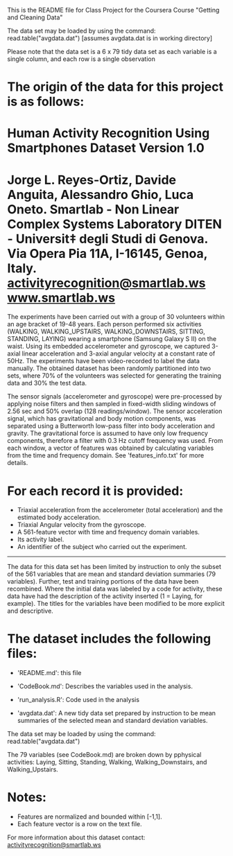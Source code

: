 
This is the README file for Class Project for the Coursera Course "Getting and Cleaning Data"

The data set may be loaded by using the command:
read.table("avgdata.dat")  [assumes avgdata.dat is in working directory]

Please note that the data set is a 6 x 79 tidy data set as each variable is a single column, and each row is a single observation 

The origin of the data for this project is as follows:
==================================================================
Human Activity Recognition Using Smartphones Dataset
Version 1.0
==================================================================
Jorge L. Reyes-Ortiz, Davide Anguita, Alessandro Ghio, Luca Oneto.
Smartlab - Non Linear Complex Systems Laboratory
DITEN - Universit‡ degli Studi di Genova.
Via Opera Pia 11A, I-16145, Genoa, Italy.
activityrecognition@smartlab.ws
www.smartlab.ws
==================================================================

The experiments have been carried out with a group of 30 volunteers within an age bracket of 19-48 years. Each person performed six activities (WALKING, WALKING_UPSTAIRS, WALKING_DOWNSTAIRS, SITTING, STANDING, LAYING) wearing a smartphone (Samsung Galaxy S II) on the waist. Using its embedded accelerometer and gyroscope, we captured 3-axial linear acceleration and 3-axial angular velocity at a constant rate of 50Hz. The experiments have been video-recorded to label the data manually. The obtained dataset has been randomly partitioned into two sets, where 70% of the volunteers was selected for generating the training data and 30% the test data. 

The sensor signals (accelerometer and gyroscope) were pre-processed by applying noise filters and then sampled in fixed-width sliding windows of 2.56 sec and 50% overlap (128 readings/window). The sensor acceleration signal, which has gravitational and body motion components, was separated using a Butterworth low-pass filter into body acceleration and gravity. The gravitational force is assumed to have only low frequency components, therefore a filter with 0.3 Hz cutoff frequency was used. From each window, a vector of features was obtained by calculating variables from the time and frequency domain. See 'features_info.txt' for more details. 

For each record it is provided:
======================================

- Triaxial acceleration from the accelerometer (total acceleration) and the estimated body acceleration.
- Triaxial Angular velocity from the gyroscope. 
- A 561-feature vector with time and frequency domain variables. 
- Its activity label. 
- An identifier of the subject who carried out the experiment.

*****************************************************
The data for this data set has been limited by instruction to only the subset of the 561 variables that are mean and standard deviation summaries (79 variables). Further, test and training portions of the data have been recombined. Where the initial data was labeled by a code for activity, these data have had the description of the activity inserted (1 = Laying, for example). The titles for the variables have been modified to be more explicit and descriptive. 

The dataset includes the following files:
=========================================

- 'README.md': this file

- 'CodeBook.md': Describes the variables used in the analysis.

- 'run_analysis.R': Code used in the analysis

- 'avgdata.dat': A new tidy data set prepared by instruction to be mean summaries of the selected mean and standard deviation variables.

The data set may be loaded by using the command:
read.table("avgdata.dat")

The 79 variables (see CodeBook.md) are broken down by pphysical activities: Laying, Sitting, Standing, Walking, Walking_Downstairs, and Walking_Upstairs.



Notes: 
======
- Features are normalized and bounded within [-1,1].
- Each feature vector is a row on the text file.

For more information about this dataset contact: activityrecognition@smartlab.ws


